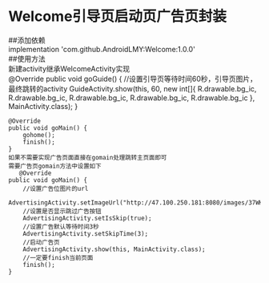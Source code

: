 # Welcome引导页启动页广告页封装
##添加依赖<br>
implementation 'com.github.AndroidLMY:Welcome:1.0.0'<br>
##使用方法<br>
新建activity继承WelcomeActivity实现<br>
    @Override
    public void goGuide() {
        //设置引导页等待时间60秒，引导页图片，最终跳转的activity
        GuideActivity.show(this, 60, new int[]{
                R.drawable.bg_ic,
                R.drawable.bg_ic,
                R.drawable.bg_ic,
                R.drawable.bg_ic,
                R.drawable.bg_ic
        }, MainActivity.class);
    }

    @Override
    public void goMain() {
        gohome();
        finish();
    }
    如果不需要实现广告页面直接在gomain处理跳转主页面即可
    需要广告页gomain方法中设置如下
       @Override
    public void goMain() {
        //设置广告位图片的url
        AdvertisingActivity.setImageUrl("http://47.100.250.181:8080/images/37WKKVZF.jpg");
        //设置是否显示跳过广告按钮
        AdvertisingActivity.setIsSkip(true);
        //设置广告默认等待时间3秒
        AdvertisingActivity.setSkipTime(3);
        //启动广告页
        AdvertisingActivity.show(this, MainActivity.class);
        //一定要finish当前页面
        finish();
    }
    
